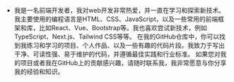 - 我是一名前端开发者，我对web开发非常热爱，并一直在学习和探索新技术。
我主要使用的编程语言是HTML、CSS、JavaScript，以及一些常用的前端框架和库，比如React、Vue、Bootstrap等。我也喜欢尝试新技术，例如TypeScript、Next.js、Tailwind CSS等等。
在我的GitHub仓库中，你可以找到我练习和学习的项目、个人作品、以及一些有趣的代码片段。我致力于写出干净、可读性强、易于维护的代码，并遵循最佳实践和行业标准。
如果您对我的项目或者我在GitHub上的贡献感兴趣，请随时联系我，我非常愿意与你分享我的经验和知识。
